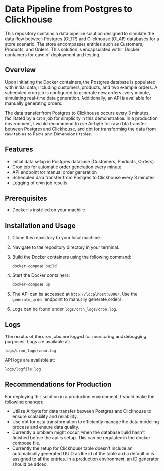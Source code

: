 # Data Pipeline from Postgres to Clickhouse

This repository contains a data pipeline solution designed to simulate the data flow between Postgres (OLTP) and Clickhouse (OLAP) databases for a store scenario. The store encompasses entities such as Customers, Products, and Orders. This solution is encapsulated within Docker containers for ease of deployment and testing.

## Overview

Upon initiating the Docker containers, the Postgres database is populated with initial data, including customers, products, and two example orders. A scheduled cron job is configured to generate new orders every minute, simulating real-time data generation. Additionally, an API is available for manually generating orders.

The data transfer from Postgres to Clickhouse occurs every 3 minutes, facilitated by a cron job for simplicity in this demonstration. In a production environment, I would recommend to use Airbyte for raw data transfer between Postgres and Clickhouse, and dbt for transforming the data from raw tables to Facts and Dimensions tables.

## Features

- Initial data setup in Postgres database (Customers, Products, Orders)
- Cron job for automatic order generation every minute
- API endpoint for manual order generation
- Scheduled data transfer from Postgres to Clickhouse every 3 minutes
- Logging of cron job results

## Prerequisites

- Docker is installed on your machine

## Installation and Usage

1. Clone this repository to your local machine.

2. Navigate to the repository directory in your terminal.

3. Build the Docker containers using the following command:

    ```bash
    docker-compose build
    ```

4. Start the Docker containers:

    ```bash
    docker-compose up
    ```

5. The API can be accessed at `http://localhost:8000/`. Use the `generate_order` endpoint to manually generate orders.

6. Logs can be found under `logs/cron_logs/cron.log`.


## Logs

The results of the cron jobs are logged for monitoring and debugging purposes. Logs are available at:

```
logs/cron_logs/cron.log
```

API logs are available at:

```
logs/logfile.log
```

## Recommendations for Production

For deploying this solution in a production environment, I would make the following changes:

- Utilize Airbyte for data transfer between Postgres and Clickhouse to ensure scalability and reliability.
- Use dbt for data transformation to efficiently manage the data modeling process and ensure data quality.
- Currently a problem might occur, when the database build hasn't finished before the api is setup. This can be regulated in the docker-compose file.
- Currently the setup for Clickhouse table doesn't include an automatically generated UUID as the id of the table and a default id is assigned to all the entries. In a production environment, an ID generator should be added.
